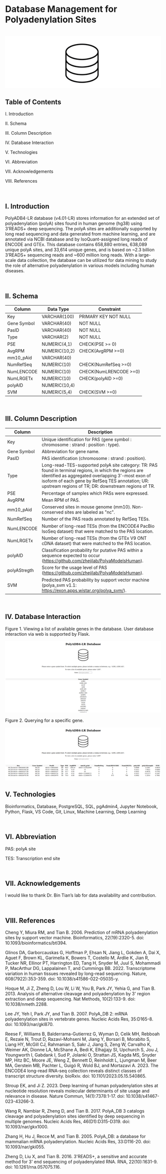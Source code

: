 # Database Management for Polyadenylation Sites


<br>

<img src="figure/database.png" margin-left: auto margin-right: auto >


<br>

## Table of Contents

I. Introduction

II. Schema

III. Column Description

IV. Database Interaction

V. Technologies

VI. Abbreviation

VII. Acknowledgements

VIII. References


<br>

## I. Introduction

PolyADB4-LR database (v4.01-LR) stores information for an extended set of polyadenylation (polyA) sites found in human genome (hg38) using 3’READS+ deep sequencing.  The polyA sites are additionally supported by long read sequencing and data generated from machine learning, and are annotated via NCBI database and by IsoQuant-assigned long reads of ENCODE and GTEx.  This database contains 658,880 entries, 638,089 unique polyA sites, and 33,614 unique genes, and is based on ~2.3 billion 3’READS+ sequencing reads and ~600 million long reads.  With a large-scale data collection, the database can be utilized for data mining to study the role of alternative polyadenylation in various models including human diseases.


<br>

## II. Schema

| Column | Data Type | Constraint |
| ---- | ---- | ---- |
|Key |VARCHAR(100) |PRIMARY KEY NOT NULL |
|Gene Symbol |VARCHAR(40) |NOT NULL |
|PasID |VARCHAR(40) |NOT NULL |
|Type |VARCHAR(2) |NOT NULL |
|PSE |NUMERIC(4,1) |CHECK(PSE >= 0) |
|AvgRPM |NUMERIC(10,2) |CHECK(AvgRPM >=0) |
|mm10_pAid |VARCHAR(40) | |
|NumRefSeq |NUMERIC(10) |CHECK(NumRefSeq >=0) |
|NumLENCODE |NUMERIC(10) |CHECK(NumLRENCODE >=0) |
|NumLRGETx |NUMERIC(10) |CHECK(polyAID >=0) |
|polyAID |NUMERIC(10,4) | |
|SVM |NUMERIC(5,4) |CHECK(SVM >=0) |


<br>

## III. Column Description

| Column | Description |
| ---- | ---- |
|Key |Unique identification for PAS (gene symbol : chromosome : strand : position : type). |
|Gene Symbol |Abbreviation for gene name. |
|PasID |PAS identification (chromosome : strand : position). |
|Type |Long-read-TES-supported polyA site category: TR: PAS found in terminal regions, in which the regions are identified as aggregated overlapping 3’-most exon of isoform of each gene by RefSeq TES annotation; UR: upstream regions of TR;  DR: downstream regions of TR. |
|PSE |Percentage of samples which PASs were expressed. |
|AvgRPM |Mean RPM of PAS. |
|mm10_pAid |Conserved sites in mouse genome (mm10). Non-conserved sites are labeled as "nc". |
|NumRefSeq |Number of the PAS reads annotated by RefSeq TESs. |
|NumLENCODE |Number of long-read TESs (from the ENCODE4 PacBio IsoSeq dataset) that were matched to the PAS location. |
|NumLRGETx |Number of long-read TESs (from the GTEx V9 ONT cDNA dataset) that were matched to the PAS location. |
|polyAID |Classification probability for putative PAS within a sequence expected to occur (https://github.com/zhejilab/PolyaModelsHuman). |
|polyAStregth |Score for the usage level of PAS (https://github.com/zhejilab/PolyaModelsHuman). |
|SVM |Predicted PAS probability by support vector machine (polya_svm v1.1: https://exon.apps.wistar.org/polya_svm/). |


<br>

## IV. Database Interaction

Figure 1.  Viewing a list of available genes in the database.  User database interaction via web is supported by Flask.

<img src="figure/gene_list.png" >

<br>

Figure 2.  Querying for a specific gene.

<img src="figure/query_gene.png" >


<br>

## V. Technologies

Bioinformatics, Database, PostgreSQL, SQL, pgAdmin4, Jupyter Notebook, Python, Flask, VS Code, Git, Linux, Machine Learning, Deep Learning


<br>

## VI. Abbreviation

PAS: polyA site <br>

TES: Transcription end site


<br>

## VII. Acknowledgements

I would like to thank Dr. Bin Tian’s lab for data availability and contribution.


<br>

## VIII. References

Cheng Y, Miura RM, and Tian B.  2006.  Prediction of mRNA polyadenylation sites by support vector machine.  Bioinformatics, 22(19):2320-5.  doi: 10.1093/bioinformatics/btl394.

Glinos DA, Garborcauskas G, Hoffman P, Ehsan N, Jiang L, Gokden A, Dai X, Aguet F, Brown KL, Garimella K, Bowers T, Costello M, Ardlie K, Jian R, Tucker NR, Ellinor PT, Harrington ED, Tang H, Snyder M, Juul S, Mohammadi P, MacArthur DG, Lappalainen T, and Cummings BB.  2022.  Transcriptome variation in human tissues revealed by long-read sequencing.  Nature, 608(7922):353-359.  doi: 10.1038/s41586-022-05035-y.

Hoque M, Ji Z, Zheng D, Lou W, Li W, You B, Park JY, Yehia G, and Tian B.  2013.  Analysis of alternative cleavage and polyadenylation by 3' region extraction and deep sequencing.  Nat Methods, 10(2):133-9.  doi: 10.1038/nmeth.2288.

Lee JY, Yeh I, Park JY, and Tian B.  2007.  PolyA_DB 2: mRNA polyadenylation sites in vertebrate genes.  Nucleic Acids Res, 35:D165-8.  doi: 10.1093/nar/gkl870.

Reese F, Williams B, Balderrama-Gutierrez G, Wyman D, Celik MH, Rebboah E, Rezaie N, Trout D, Razavi-Mohseni M, Jiang Y, Borsari B, Morabito S, Liang HY, McGill CJ, Rahmanian S, Sakr J, Jiang S, Zeng W, Carvalho K, Weimer AK, Dionne LA, McShane A, Bedi K, Elhajjajy SI, Upchurch S, Jou J, Youngworth I, Gabdank I, Sud P, Jolanki O, Strattan JS, Kagda MS, Snyder MP, Hitz BC, Moore JE, Weng Z, Bennett D, Reinholdt L, Ljungman M, Beer MA, Gerstein MB, Pachter L, Guigó R, Wold BJ, and Mortazavi A.  2023.  The ENCODE4 long-read RNA-seq collection reveals distinct classes of transcript structure diversity.  bioRxiv.  doi: 10.1101/2023.05.15.540865.

Stroup EK, and Ji Z. 2023. Deep learning of human polyadenylation sites at nucleotide resolution reveals molecular determinants of site usage and relevance in disease. Nature Commun, 14(1):7378:1-17.  doi: 10.1038/s41467-023-43266-3.

Wang R, Nambiar R, Zheng D, and Tian B.  2017.  PolyA_DB 3 catalogs cleavage and polyadenylation sites identified by deep sequencing in multiple genomes.  Nucleic Acids Res, 46(D1):D315-D319.  doi: 10.1093/nar/gkx1000.

Zhang H, Hu J, Recce M, and Tian B.  2005.  PolyA_DB: a database for mammalian mRNA polyadenylation.  Nucleic Acids Res, 33:D116-20.  doi: 10.1093/nar/gki055.

Zheng D, Liu X, and Tian B.  2016.  3'READS+, a sensitive and accurate method for 3' end sequencing of polyadenylated RNA.  RNA, 22(10):1631-9.  doi: 10.1261/rna.057075.116.


